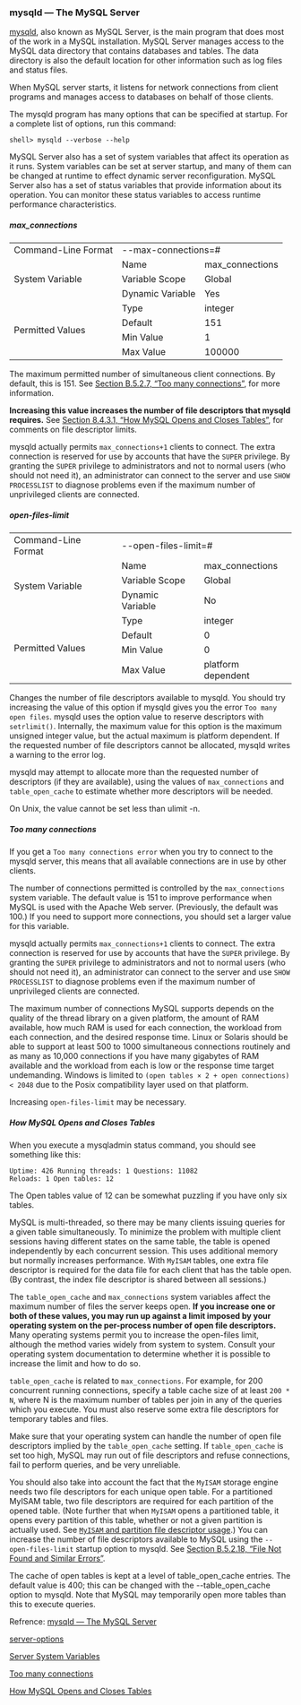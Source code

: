 ### mysqld — The MySQL Server

[mysqld](https://dev.mysql.com/doc/refman/5.5/en/mysqld.html), also known as MySQL Server, is the main program that does most of the work in a MySQL installation. MySQL Server manages access to the MySQL data directory that contains databases and tables. The data directory is also the default location for other information such as log files and status files.

When MySQL server starts, it listens for network connections from client programs and manages access to databases on behalf of those clients.

The mysqld program has many options that can be specified at startup. For a complete list of options, run this command:

```
shell> mysqld --verbose --help
```

MySQL Server also has a set of system variables that affect its operation as it runs. System variables can be set at server startup, and many of them can be changed at runtime to effect dynamic server reconfiguration. MySQL Server also has a set of status variables that provide information about its operation. You can monitor these status variables to access runtime performance characteristics.

##### max_connections

<table>
<tr>
    <td>Command-Line Format</td>
    <td colspan="2">--max-connections=#</td>
</tr>

<tr>
    <td rowspan="3">System Variable</td>
    <td>Name</td>
    <td>max_connections</td>
</tr>
<tr>
    <td>Variable Scope</td>
    <td>Global</td>
</tr>
<tr>
    <td>Dynamic Variable</td>
    <td>Yes</td>
</tr>

<tr>
    <td rowspan="4">Permitted Values</td>
    <td>Type</td>
    <td>integer</td>
</tr>
<tr>
    <td>Default</td>
    <td>151</td>
</tr>
<tr>
    <td>Min Value</td>
    <td>1</td>
</tr>
<tr>
    <td>Max Value</td>
    <td>100000</td>
</tr>
</table>

The maximum permitted number of simultaneous client connections. By default, this is 151.  See [Section B.5.2.7, “Too many connections”](https://dev.mysql.com/doc/refman/5.5/en/too-many-connections.html), for more information.

**Increasing this value increases the number of file descriptors that mysqld requires.** See [Section 8.4.3.1, “How MySQL Opens and Closes Tables”](https://dev.mysql.com/doc/refman/5.5/en/table-cache.html), for comments on file descriptor limits.

mysqld actually permits `max_connections+1` clients to connect. The extra connection is reserved for use by accounts that have the `SUPER` privilege. By granting the `SUPER` privilege to administrators and not to normal users (who should not need it), an administrator can connect to the server and use `SHOW PROCESSLIST` to diagnose problems even if the maximum number of unprivileged clients are connected.

##### open-files-limit

<table>
<tr>
    <td>Command-Line Format</td>
    <td colspan="2">--open-files-limit=#</td>
</tr>

<tr>
    <td rowspan="3">System Variable</td>
    <td>Name</td>
    <td>max_connections</td>
</tr>
<tr>
    <td>Variable Scope</td>
    <td>Global</td>
</tr>
<tr>
    <td>Dynamic Variable</td>
    <td>No</td>
</tr>

<tr>
    <td rowspan="4">Permitted Values</td>
    <td>Type</td>
    <td>integer</td>
</tr>
<tr>
    <td>Default</td>
    <td>0</td>
</tr>
<tr>
    <td>Min Value</td>
    <td>0</td>
</tr>
<tr>
    <td>Max Value</td>
    <td>platform dependent</td>
</tr>
</table>

Changes the number of file descriptors available to mysqld. You should try increasing the value of this option if mysqld gives you the error `Too many open files`. mysqld uses the option value to reserve descriptors with `setrlimit()`. Internally, the maximum value for this option is the maximum unsigned integer value, but the actual maximum is platform dependent. If the requested number of file descriptors cannot be allocated, mysqld writes a warning to the error log.

mysqld may attempt to allocate more than the requested number of descriptors (if they are available), using the values of `max_connections` and `table_open_cache` to estimate whether more descriptors will be needed.

On Unix, the value cannot be set less than ulimit -n.

##### Too many connections

If you get a `Too many connections error` when you try to connect to the mysqld server, this means that all available connections are in use by other clients.

The number of connections permitted is controlled by the `max_connections` system variable. The default value is 151 to improve performance when MySQL is used with the Apache Web server. (Previously, the default was 100.) If you need to support more connections, you should set a larger value for this variable.

mysqld actually permits `max_connections+1` clients to connect. The extra connection is reserved for use by accounts that have the `SUPER` privilege. By granting the `SUPER` privilege to administrators and not to normal users (who should not need it), an administrator can connect to the server and use `SHOW PROCESSLIST` to diagnose problems even if the maximum number of unprivileged clients are connected.

The maximum number of connections MySQL supports depends on the quality of the thread library on a given platform, the amount of RAM available, how much RAM is used for each connection, the workload from each connection, and the desired response time. Linux or Solaris should be able to support at least 500 to 1000 simultaneous connections routinely and as many as 10,000 connections if you have many gigabytes of RAM available and the workload from each is low or the response time target undemanding. Windows is limited to `(open tables × 2 + open connections) < 2048` due to the Posix compatibility layer used on that platform.

Increasing `open-files-limit` may be necessary.

##### How MySQL Opens and Closes Tables

When you execute a mysqladmin status command, you should see something like this:

```
Uptime: 426 Running threads: 1 Questions: 11082
Reloads: 1 Open tables: 12
```

The Open tables value of 12 can be somewhat puzzling if you have only six tables.

MySQL is multi-threaded, so there may be many clients issuing queries for a given table simultaneously. To minimize the problem with multiple client sessions having different states on the same table, the table is opened independently by each concurrent session. This uses additional memory but normally increases performance. With `MyISAM` tables, one extra file descriptor is required for the data file for each client that has the table open. (By contrast, the index file descriptor is shared between all sessions.)

The `table_open_cache` and `max_connections` system variables affect the maximum number of files the server keeps open. **If you increase one or both of these values, you may run up against a limit imposed by your operating system on the per-process number of open file descriptors.** Many operating systems permit you to increase the open-files limit, although the method varies widely from system to system. Consult your operating system documentation to determine whether it is possible to increase the limit and how to do so.

`table_open_cache` is related to `max_connections`. For example, for 200 concurrent running connections, specify a table cache size of at least `200 * N`, where N is the maximum number of tables per join in any of the queries which you execute. You must also reserve some extra file descriptors for temporary tables and files.

Make sure that your operating system can handle the number of open file descriptors implied by the `table_open_cache` setting. If `table_open_cache` is set too high, MySQL may run out of file descriptors and refuse connections, fail to perform queries, and be very unreliable.

You should also take into account the fact that the `MyISAM` storage engine needs two file descriptors for each unique open table. For a partitioned MyISAM table, two file descriptors are required for each partition of the opened table. (Note further that when `MyISAM` opens a partitioned table, it opens every partition of this table, whether or not a given partition is actually used. See [`MyISAM` and partition file descriptor usage](https://dev.mysql.com/doc/refman/5.5/en/partitioning-limitations.html#partitioning-limitations-myisam-file-descriptors).) You can increase the number of file descriptors available to MySQL using the `--open-files-limit` startup option to mysqld. See [Section B.5.2.18, “File Not Found and Similar Errors”](https://dev.mysql.com/doc/refman/5.5/en/not-enough-file-handles.html).

The cache of open tables is kept at a level of table_open_cache entries. The default value is 400; this can be changed with the --table_open_cache option to mysqld. Note that MySQL may temporarily open more tables than this to execute queries.

Refrence:
[mysqld — The MySQL Server](https://dev.mysql.com/doc/refman/5.5/en/mysqld.html)

[server-options](https://dev.mysql.com/doc/refman/5.5/en/server-options.html#option_mysqld_open-files-limit)

[Server System Variables](https://dev.mysql.com/doc/refman/5.5/en/server-system-variables.html#sysvar_max_connections)

[Too many connections](https://dev.mysql.com/doc/refman/5.5/en/too-many-connections.html)

[How MySQL Opens and Closes Tables](https://dev.mysql.com/doc/refman/5.5/en/table-cache.html)
